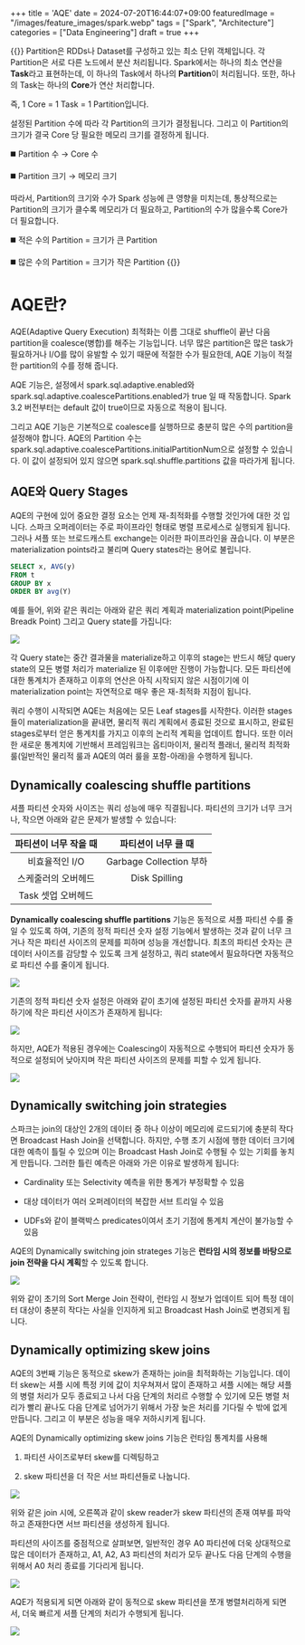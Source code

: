 +++
title = 'AQE'
date = 2024-07-20T16:44:07+09:00
featuredImage = "/images/feature_images/spark.webp"
tags = ["Spark", "Architecture"]
categories = ["Data Engineering"]
draft = true
+++

{{<admonition info>}}
Partition은 RDDs나 Dataset를 구성하고 있는 최소 단위 객체입니다. 각 Partition은 서로 다른 노드에서 분산 처리됩니다. Spark에서는 하나의 최소 연산을 **Task**라고 표현하는데, 이 하나의 Task에서 하나의 **Partition**이 처리됩니다. 또한, 하나의 Task는 하나의 **Core**가 연산 처리합니다.

즉, 1 Core = 1 Task = 1 Partition입니다.

설정된 Partition 수에 따라 각 Partition의 크기가 결정됩니다. 그리고 이 Partition의 크기가 결국 Core 당 필요한 메모리 크기를 결정하게 됩니다.

◼️ Partition 수 → Core 수

◼️ Partition 크기 → 메모리 크기

따라서, Partition의 크기와 수가 Spark 성능에 큰 영향을 미치는데, 통상적으로는 Partition의 크기가 클수록 메모리가 더 필요하고, Partition의 수가 많을수록 Core가 더 필요합니다.

◼️ 적은 수의 Partition = 크기가 큰 Partition

◼️ 많은 수의 Partition = 크기가 작은 Partition
{{</admonition>}}

# AQE란?

AQE(Adaptive Query Execution) 최적화는 이름 그대로 shuffle이 끝난 다음 partition을 coalesce(병합)를 해주는 기능입니다. 너무 많은 partition은 많은 task가 필요하거나 I/O를 많이 유발할 수 있기 때문에 적절한 수가 필요한데, AQE 기능이 적절한 partition의 수를 정해 줍니다.

AQE 기능은, 설정에서 spark.sql.adaptive.enabled와 spark.sql.adaptive.coalescePartitions.enabled가 true 일 때 작동합니다. Spark 3.2 버전부터는 default 값이 true이므로 자동으로 적용이 됩니다.

그리고 AQE 기능은 기본적으로 coalesce를 실행하므로 충분히 많은 수의 partition을 설정해야 합니다. AQE의 Partition 수는 spark.sql.adaptive.coalescePartitions.initialPartitionNum으로 설정할 수 있습니다. 이 값이 설정되어 있지 않으면 spark.sql.shuffle.partitions 값을 따라가게 됩니다.

## AQE와 Query Stages

AQE의 구현에 있어 중요한 결정 요소는 언제 재-최적화를 수행할 것인가에 대한 것 입니다. 스파크 오퍼레이터는 주로 파이프라인 형태로 병렬 프로세스로 실행되게 됩니다. 그러나 셔플 또는 브로드캐스트 exchange는 이러한 파이프라인을 끊습니다. 이 부분은 materialization points라고 불리며 Query states라는 용어로 불립니다.

```sql
SELECT x, AVG(y)
FROM t
GROUP BY x
ORDER BY avg(Y)
```

예를 들어, 위와 같은 쿼리는 아래와 같은 쿼리 계획과 materialization point(Pipeline Breadk Point) 그리고 Query state를 가집니다:

<img src="/images/spark/spark-aqe-1.png"/>

각 Query state는 중간 결과물을 materialize하고 이후의 stage는 반드시 해당 query state의 모든 병렬 처리가 materialize 된 이후에만 진행이 가능합니다. 모든 파티션에 대한 통계치가 존재하고 이후의 연산은 아직 시작되지 않은 시점이기에 이 materialization point는 자연적으로 매우 좋은 재-최적화 지점이 됩니다.

쿼리 수행이 시작되면 AQE는 처음에는 모든 Leaf stages를 시작한다. 이러한 stages들이 materialization을 끝내면, 물리적 쿼리 계획에서 종료된 것으로 표시하고, 완료된 stages로부터 얻은 통계치를 가지고 이후의 논리적 계획을 업데이트 합니다. 또한 이러한 새로운 통계치에 기반해서 프레임워크는 옵티마이저, 물리적 플래너, 물리적 최적화 룰(일반적인 물리적 룰과 AQE의 여러 룰을 포함-아래)을 수행하게 됩니다.

## Dynamically coalescing shuffle partitions

셔플 파티션 숫자와 사이즈는 쿼리 성능에 매우 직결됩니다. 파티션의 크기가 너무 크거나, 작으면 아래와 같은 문제가 발생할 수 있습니다:

| 파티션이 너무 작을 때 |   파티션이 너무 클 때   |
| :-------------------: | :---------------------: |
|    비효율적인 I/O     | Garbage Collection 부하 |
|  스케줄러의 오버헤드  |      Disk Spilling      |
|  Task 셋업 오버헤드   |

**Dynamically coalescing shuffle partitions** 기능은 동적으로 셔플 파티션 수를 줄일 수 있도록 하여, 기존의 정적 파티션 숫자 설정 기능에서 발생하는 것과 같이 너무 크거나 작은 파티션 사이즈의 문제를 피하며 성능을 개선합니다. 최초의 파티션 숫자는 큰 데이터 사이즈를 감당할 수 있도록 크게 설정하고, 쿼리 state에서 필요하다면 자동적으로 파티션 수를 줄이게 됩니다.

<img src="/images/spark/spark-aqe-2.png"/>

기존의 정적 파티션 숫자 설정은 아래와 같이 초기에 설정된 파티션 숫자를 끝까지 사용하기에 작은 파티션 사이즈가 존재하게 됩니다:

<img src="/images/spark/spark-aqe-3.png"/>

하지만, AQE가 적용된 경우에는 Coalescing이 자동적으로 수행되어 파티션 숫자가 동적으로 설정되어 낮아지며 작은 파티션 사이즈의 문제를 피할 수 있게 됩니다.

<img src="/images/spark/spark-aqe-4.png"/>

## Dynamically switching join strategies

스파크는 join의 대상인 2개의 데이터 중 하나 이상이 메모리에 로드되기에 충분히 작다면 Broadcast Hash Join을 선택합니다. 하지만, 수행 초기 시점에 행한 데이터 크기에 대한 예측이 틀릴 수 있으며 이는 Broadcast Hash Join로 수행될 수 있는 기회를 놓치게 만듭니다. 그러한 틀린 예측은 아래와 가은 이유로 발생하게 됩니다:

- Cardinality 또는 Selectivity 예측을 위한 통계가 부정확할 수 있음

- 대상 데이터가 여러 오퍼레이터의 복잡한 서브 트리일 수 있음

- UDFs와 같이 블랙박스 predicates이여서 초기 기점에 통계치 계산이 불가능할 수 있음

AQE의 Dynamically switching join strateges 기능은 **런타임 시의 정보를 바탕으로 join 전략을 다시 계획**할 수 있도록 합니다.

<img src="/images/spark/spark-aqe-5.png"/>

위와 같이 초기의 Sort Merge Join 전략이, 런타임 시 정보가 업데이트 되어 특정 데이터 대상이 충분히 작다는 사실을 인지하게 되고 Broadcast Hash Join로 변경되게 됩니다.

## Dynamically optimizing skew joins

AQE의 3번째 기능은 동적으로 skew가 존재하는 join을 최적화하는 기능입니다. 데이터 skew는 셔플 시에 특정 키에 값이 치우쳐져서 많이 존재하고 셔플 시에는 해당 셔플의 병렬 처리가 모두 종료되고 나서 다음 단계의 처리르 수행할 수 있기에 모든 병렬 처리가 빨리 끝나도 다음 단계로 넘어가기 위해서 가장 늦은 처리를 기다릴 수 밖에 없게 만듭니다. 그리고 이 부분은 성능을 매우 저하시키게 됩니다.

AQE의 Dynamically optimizing skew joins 기능은 런타임 통계치를 사용해

1. 파티션 사이즈로부터 skew를 디렉팅하고

2. skew 파티션을 더 작은 서브 파티션들로 나눕니다.

<img src="/images/spark/spark-aqe-6.png"/>

위와 같은 join 시에, 오른쪽과 같이 skew reader가 skew 파티션의 존재 여부를 파악하고 존재한다면 서브 파티션을 생성하게 됩니다.

파티션의 사이즈를 중점적으로 살펴보면, 일반적인 경우 A0 파티션에 더욱 상대적으로 많은 데이터가 존재하고, A1, A2, A3 파티션의 처리가 모두 끝나도 다음 단계의 수행을 위해서 A0 처리 종료를 기다리게 됩니다.

<img src="/images/spark/spark-aqe-7.png"/>

AQE가 적용되게 되면 아래와 같이 동적으로 skew 파티션을 쪼개 병렬처리하게 되면서, 더욱 빠르게 셔플 단계의 처리가 수행되게 됩니다.

<img src="/images/spark/spark-aqe-8.png"/>
